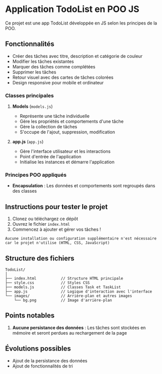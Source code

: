 # Application TodoList en POO JS

Ce projet est une app TodoList développée en JS selon les principes de la POO.

## Fonctionnalités

- Créer des tâches avec titre, description et catégorie de couleur
- Modifier les tâches existantes
- Marquer des tâches comme complétées
- Supprimer les tâches
- Retour visuel avec des cartes de tâches colorées
- Design responsive pour mobile et ordinateur

### Classes principales

1. **Models** (`models.js`)

   - Représente une tâche individuelle
   - Gère les propriétés et comportements d'une tâche
   - Gère la collection de tâches
   - S'occupe de l'ajout, suppression, modification

2. **app.js** (`app.js`)
   - Gère l'interface utilisateur et les interactions
   - Point d'entrée de l'application
   - Initialise les instances et démarre l'application

### Principes POO appliqués

- **Encapsulation** : Les données et comportements sont regroupés dans des classes

## Instructions pour tester le projet

1. Clonez ou téléchargez ce dépôt
2. Ouvrez le fichier `index.html`
3. Commencez à ajouter et gérer vos tâches !

`Aucune installation ou configuration supplémentaire n'est nécessaire car le projet n'utilise (HTML, CSS, JavaScript)`

## Structure des fichiers

```
TodoList/
│
├── index.html           // Structure HTML principale
├── style.css            // Styles CSS
├── models.js            // Classes Task et TaskList
├── app.js               // Logique d'interaction avec l'interface
└── images/              // Arrière-plan et autres images
    └── bg.png           // Image d'arrière-plan
```

## Points notables

1. **Aucune persistance des données** : Les tâches sont stockées en mémoire et seront perdues au rechargement de la page

## Évolutions possibles

- Ajout de la persistance des données
- Ajout de fonctionnalités de tri
